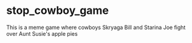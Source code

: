 # stop_cowboy_game
This is a meme game where cowboys Skryaga Bill and Starina Joe fight over Aunt Susie's apple pies
